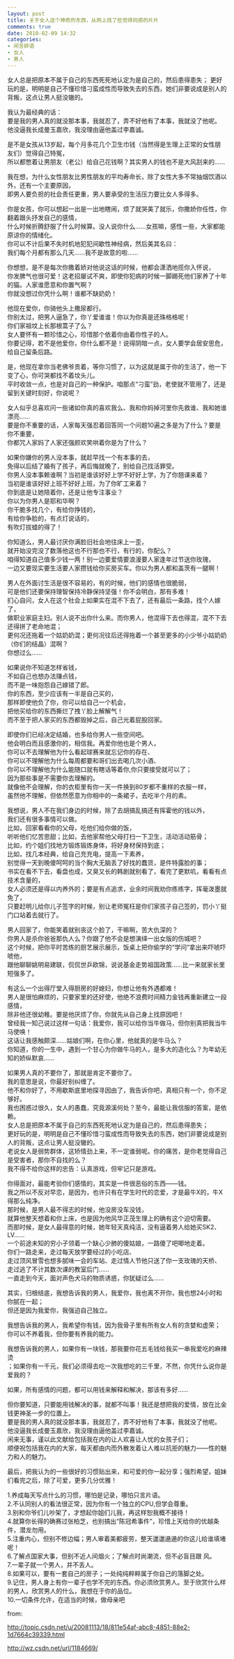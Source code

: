 ```yaml
---
layout: post
title: 关于女人这个神奇的东西，从网上找了些觉得同感的片片
comments: true
date: 2010-02-09 14:32
categories:
- 闲言碎语
- 女人
- 男人
---
```


<p>女人总是把原本不属于自己的东西死死地认定为是自己的，然后患得患失； 更好玩的是，明明是自己不懂珍惜刁蛮成性而导致失去的东西，她们非要说成是别人的背叛，这点让男人挺没辙的。</p>
<p><!--more--></p>
<p>我认为最经典的话：<br />要是我的男人真的就没那本事，我就忍了，弄不好他有了本事，我就没了他呢。<br />他没逼我长成曼玉嘉欣，我没理由逼他盖过李嘉诚。</p>
<p>是不是女孩从13岁起，每个月多花几个卫生巾钱（当然得是生理上正常的女性朋友们）觉得自己特冤，<br />所以都憋着让男朋友（老公）给自己花钱啊？其实男人的钱也不是大风刮来的……</p>
<p>我在想，为什么女性朋友比男性朋友的平均寿命长，除了女性大多不常抽烟饮酒以外，还有一个主要原因，<br />即男人要负担的社会责任更重，男人要承受的生活压力要比女人多得多。</p>
<p>你是女孩，你可以想起一出是一出地瞎闹，烦了就哭美了就乐，你撒娇你任性，你翻着跟头抒发自己的感情，<br />什么时候折腾舒服了什么时候算。没人说你什么……女孩嘛，感性一些，大家都能原谅你的情绪化。<br />你可以不计后果不失时机地犯犯间歇性神经病，然后美其名曰：<br />我们每个月都有那么几天……我不是故意的啦……</p>
<p>你想想，是不是每次你撒着娇对他说这话的时候，他都会潇洒地揽你入怀说，<br />你发脾气也很可爱！这老招屡试不爽，即使你犯病的时候一脚踢死他们家养了十年的猫。人家谁愿意和你置气啊？<br />你就没想过你凭什么啊！谁都不缺奶奶！</p>
<p>他现在爱你，你骑他头上撒尿都行。<br />你别太过，把男人逼急了，你丫爱谁谁！你以为你真是还珠格格呢！<br />你们家祖坟上长那根蒿子了么？<br />女人要怀有一颗珍惜之心，珍惜那个依着你由着你性子的人。<br />你要记得，若不是他爱你，你什么都不是！说得阴暗一点，女人要学会居安思危，给自己留条后路。</p>
<p>是，他现在拿你当老佛爷贡着，等你习惯了，以为这就是属于你的生活了，他一下变了心，你可哭都找不着坟头儿。<br />平时收敛一点，也是对自己的一种保护。咱那点“刁蛮”劲，老使就不管用了，还是留到关键时刻好，你说呢？</p>
<p>女人似乎总喜欢问一些诸如你真的喜欢我么、我和你妈掉河里你先救谁、我和她谁漂亮……<br />要是你不重要的话，人家每天强忍着回答同一个问题10遍之多是为了什么？要是你不重要，<br />你都咒人家妈了人家还强颜欢笑哄着你是为了什么？</p>
<p>如果你嫌你的男人没本事，就趁早找一个有本事的去，<br />免得以后结了婚有了孩子，再后悔就晚了，别给自己找活罪受。<br />你男人没本事赖谁啊？当初是谁该好好上学不好好上学，为了你翘课来着？<br />当初是谁该好好上班不好好上班，为了你旷工来着？<br />你到底是让她陪着你，还是让他专注事业？<br />你以为你男人是耶和华啊？<br />你干脆多找几个，有给你挣钱的，<br />有给你争脸的，有点灯说话的，<br />有吹灯拔蜡的得了！</p>
<p>你知道么，男人最讨厌你满脸旧社会地往床上一歪，<br />就开始没完没了数落他这也不行那也不行，有行的，你配么？<br />咱得知道自己值多少钱一两！别一边要爱情要浪漫要人家逢年过节送你玫瑰，<br />一边又要现实要生活要人家攒钱给你买房买车。你以为男人都和盖茨有一腿啊！</p>
<p>男人在外面讨生活是很不容易的，有的时候，他们的感情也很脆弱，<br />可是他们还要保持理智保持冷静保持坚强！你不会明白，那有多难！<br />扪心自问，女人在这个社会上如果实在混不下去了，还有最后一条路，找个人嫁了，<br />做职业家庭主妇。别人说不出你什么来。而你男人，他混得下去也得混，混不下去还得拼了老命地混；<br />更何况还拖着一个姑奶奶混；更何况往后还得拖着一个甚至更多的小少爷小姑奶奶（你们的结晶）混啊？<br />你想过么……</p>
<p>如果说你不知道怎样省钱，<br />不如自己也想办法赚点钱，<br />而不是一味抱怨自己嫁错了郎。<br />你的东西，至少应该有一半是自己买的，<br />那样即使他负了你，你可以给自己一个机会，<br />把他买给你的东西撕烂了拽丫脸上解解气！<br />而不至于把人家买的东西都毁掉之后，自己光着屁股回家。</p>
<p>即使你们已经决定结婚，也多给你男人一些空间吧。<br />他会明白而且感激你的，相信我。再爱你他也是个男人，<br />你可以不去理解他为什么看起球赛来就忘记你的存在、<br />你可以不理解他为什么每周都要和哥们出去喝几次小酒、<br />你可以不理解他为什么能随口就有瞎话等着你,你只要接受就可以了；<br />因为那些事是不需要你去理解的。<br />就像他不会理解，你的衣柜里有你一天一件换到80岁都不重样的衣服一样，<br />虽然他不理解，但依然愿意为你相中的一条裙子，去吃半个月的素。</p>
<p>我想说，男人不在我们身边的时候，除了去胡搞乱搞还有挥霍他的钱以外，<br />我们还有很多事情可以做。<br />比如，回家看看你的父母，吃他们给你做的饭，<br />听听他们忆苦思甜；比如，去他家帮他父母打扫一下卫生，活动活动筋骨；<br />比如，约个姐们找地方锻炼锻炼身体，将好身材保持到底；<br />比如，找几本经典，给自己充充电，提高一下素养，<br />别觉得一天到晚傻呵呵的当个胸大无脑丢了好找的蠢货，是件特露脸的事；<br />书实在看不下去，看盘也成，又臭又长的韩剧就别看了，看完了更默叽，看看有点技术含量的，<br />女人必须还是得以内养外的；要是有点追求，业余时间我劝你练练字，挥毫泼墨就免了，<br />只要赶明儿给你儿子签字的时候，别让老师冤枉是你们家孩子自己签的，罚小丫挺门口站着去就行了。</p>
<p>男人回家了，你能笑着就别丧这个脸了，干嘛啊，苦大仇深的？<br />你男人是杀你爸爸那仇人么？你跟了他不会是想演绎一出女版的伤城吧？<br />这个时候，把你平时苦练的厨艺展示展示，饭桌上把你偷学的“学问”拿出来吓唬吓唬他，<br />跟他聊聊姚明易建联，侃侃世乒欧锦，说说基金走势祖国政策……比一来就家长里短强多了。</p>
<p>有这么一个出得厅堂入得厨房的好媳妇，你想让他有外遇都难！<br />男人是很怕麻烦的，只要家里的还好使，他绝不浪费时间精力金钱再重新建立一段感情，<br />除非他还很幼稚。要是他厌烦了你，你就先从自己身上找原因吧！<br />曾经我一知己说过这样一句话：我爱你，我可以给你当牛做马，但你别真把我当牛马使唤！<br />这话让我感触颇深……姑娘们啊，在你心里，他就真的是牛马么？<br />你知道，你的一生中，遇到一个甘心为你做牛马的人，是多大的造化么？为年幼无知的娇纵默哀……</p>
<p>如果男人真的不要你了，那就是肯定不要你了。<br />我的意思是说，你最好别纠缠了。<br />他不和你好了，不用歇斯底里地探寻因由了，我告诉你吧，真相只有一个，你不足够好。<br />我也困惑过很久，女人的愚蠢，究竟源溪何处？至今，最能让我信服的答案，是依赖。<br />女人总是把原本不属于自己的东西死死地认定为是自己的，然后患得患失；<br />更好玩的是，明明是自己不懂珍惜刁蛮成性而导致失去的东西，她们非要说成是别人的背叛，这点让男人挺没辙的。<br />老说女人是弱势群体，这矫情劲上来，不一定谁弱呢。你的痛苦，是你老觉得自己是受害者，那你不自找的么？<br />我不得不给你这样的忠告：认真游戏，但牢记只是游戏。</p>
<p>你得面对，最能考验你们感情的，其实是一件很恶俗的东西——钱。<br />我之所以不反对早恋，是因为，也许只有在学生时代的恋爱，才是最牛X的，牛X得那么纯净。<br />那时候，是男人最不得志的时候，他没房没车没钱，<br />就算他整天想着和你上床，也是因为他风华正茂生理上的确有这个迫切需要。<br />而那时候，是女人最得意的时候，她年轻天真纯洁，没有逼着男人给她买SK2、LV……<br />一个前途未知的穷小子领着一个缺心少肺的傻姑娘，一路傻了吧唧地走着。<br />你们一路走来，走过每天放学要经过的小吃店、<br />走过顶风冒雪也想多腻味一会的车站、走过情人节他只送了你一支玫瑰的天桥、<br />走过逃了不计其数次课的教室后门……<br />一直走到今天，面对声色犬马的物质诱惑，你犹疑过么……</p>
<p>其实，归根结底，我想告诉我的男人，我爱你，我也离不开你，我也想24小时和你腻在一起；<br />但还是因为我爱你，我强迫自己独立。</p>
<p>我想告诉我的男人，我希望你有钱，因为我骨子里有所有女人有的贪婪和虚荣；<br />你可以不养着我，但你要有养我的能力。</p>
<p>我想告诉我的男人，如果你有一块钱，那我要你花五毛钱给我买一串我爱吃的麻辣烫<br />；如果你有一千元，我们必须得去吃一次我想吃的三千里，不然，你凭什么说你是爱我的？</p>
<p>如果，所有感情的问题，都可以用钱来解释和解决，那该有多好……</p>
<p>但你要知道，只要能用钱解决的事，就都不叫事！我还是想把我的爱情，放在比金钱更神圣一步的位置上。<br />要是我的男人真的就没那本事，我就忍了，弄不好他有了本事，我就没了他呢。<br />他没逼我长成曼玉嘉欣，我没理由逼他盖过李嘉诚。<br />闲来无事，谨以此文献给包括我在内的让人欢喜让人忧的女孩子们；<br />顺便祝包括我在内的大家，每天都由内而外散发着让人难以抗拒的魅力——性的魅力和人的魅力。</p>
<p>最后，把我认为的一些很好的习惯贴出来，和可爱的你一起分享；强烈希望，姐妹们看完之后，除了可爱，更多几分优雅！</p>
<p>1.养成每天写点什么的习惯，哪怕是记录，哪怕只言片语。<br />2.不认同别人的看法很正常，因为你有一个独立的CPU,但学会尊重。<br />3.别和你爷们儿吵架了，才想起你姐们儿我，再这样恕我概不接待！<br />4.就算你长得的确赛过张柏芝，也别搞出“陈冠希事件”，珍惜上天给你的优越条件，潜龙勿用。<br />5.注重内心，但别不修边幅；男人审着美都疲劳，整天邋邋遢遢的你这儿给谁填堵呢！<br />6.了解点国家大事，但别不近人间烟火；了解点时尚潮流，但不必盲目跟 风。<br />7.一辈子就一个男人，并不丢人。<br />8.如果可以，要有一套自己的房子；一处纯纯粹粹属于你自己的落脚之处。<br />9.记住，男人身上有你一辈子也学不完的东西。你必须欣赏男人。至于欣赏什么样的男人，欣赏男人的什么，我想在于你的品位。<br />10.一切条件允许，在适当的时候，做母亲吧</p>
<p>from:</p>
<p><a href="http://topic.csdn.net/u/20081113/18/811e54af-abc8-4851-88e2-1d7664c39339.html">http://topic.csdn.net/u/20081113/18/811e54af-abc8-4851-88e2-1d7664c39339.html</a></p>
<p><a href="http://wz.csdn.net/url/1184669/">http://wz.csdn.net/url/1184669/</a></p>				
